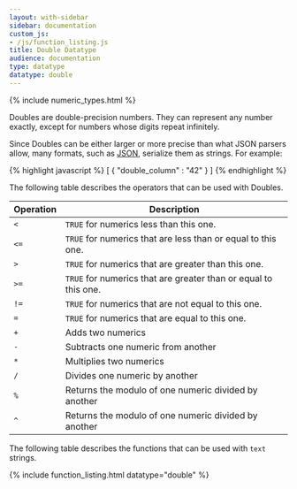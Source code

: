 ```yaml
---
layout: with-sidebar
sidebar: documentation
custom_js:
- /js/function_listing.js
title: Double Datatype
audience: documentation
type: datatype
datatype: double
---
```


{% include numeric_types.html %}

Doubles are double-precision numbers.  They can represent any number exactly, except for numbers whose digits repeat infinitely.

Since Doubles can be either larger or more precise than what JSON parsers allow, many formats, such as [JSON](/docs/formats/json.html), serialize them as strings. For example:

{% highlight javascript %}
[ {
  "double_column" : "42"
} ]
{% endhighlight %}


The following table describes the operators that can be used with Doubles. 

| Operation | Description                                                    |
| ---       | ---                                                            |
| `<`       | `TRUE` for numerics less than this one.                         |
| `<=`      | `TRUE` for numerics that are less than or equal to this one.    |
| `>`       | `TRUE` for numerics that are greater than this one.             |
| `>=`      | `TRUE` for numerics that are greater than or equal to this one. |
| `!=`      | `TRUE` for numerics that are not equal to this one.             |
| `=`       | `TRUE` for numerics that are equal to this one.                 |
| `+`       | Adds two numerics                                               |
| `-`       | Subtracts one numeric from another                              |
| `*`       | Multiplies two numerics                                         |
| `/`       | Divides one numeric by another                                  |
| `%`       | Returns the modulo of one numeric divided by another            |
| `^`       | Returns the modulo of one numeric divided by another            |

The following table describes the functions that can be used with `text` strings. 

{% include function_listing.html datatype="double" %}
